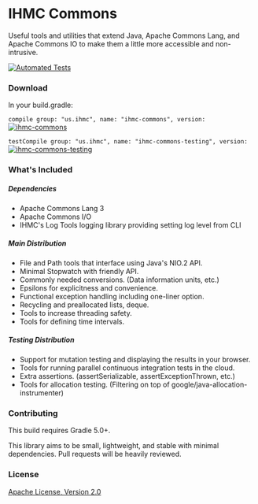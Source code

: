 IHMC Commons
============

Useful tools and utilities that extend Java, Apache Commons Lang, and Apache Commons IO to make them a little more accessible and non-intrusive.

[![Automated Tests](https://github.com/ihmcrobotics/ihmc-commons/actions/workflows/gradle-test.yml/badge.svg?branch=develop)](https://github.com/ihmcrobotics/ihmc-commons/actions/workflows/gradle-test.yml)

### Download

In your build.gradle:

`compile group: "us.ihmc", name: "ihmc-commons", version: `
[ ![ihmc-commons](https://maven-badges.herokuapp.com/maven-central/us.ihmc/ihmc-commons/badge.svg?style=plastic)](https://maven-badges.herokuapp.com/maven-central/us.ihmc/ihmc-commons)

`testCompile group: "us.ihmc", name: "ihmc-commons-testing", version: `
[ ![ihmc-commons-testing](https://maven-badges.herokuapp.com/maven-central/us.ihmc/ihmc-commons-testing/badge.svg?style=plastic)](https://maven-badges.herokuapp.com/maven-central/us.ihmc/ihmc-commons-testing)

### What's Included

##### Dependencies

- Apache Commons Lang 3
- Apache Commons I/O
- IHMC's Log Tools logging library providing setting log level from CLI

##### Main Distribution

- File and Path tools that interface using Java's NIO.2 API.
- Minimal Stopwatch with friendly API.
- Commonly needed conversions. (Data information units, etc.)
- Epsilons for explicitness and convenience.
- Functional exception handling including one-liner option.
- Recycling and preallocated lists, deque.
- Tools to increase threading safety.
- Tools for defining time intervals.

##### Testing Distribution

- Support for mutation testing and displaying the results in your browser.
- Tools for running parallel continuous integration tests in the cloud.
- Extra assertions. (assertSerializable, assertExceptionThrown, etc.)
- Tools for allocation testing. (Filtering on top of google/java-allocation-instrumenter)

### Contributing

This build requires Gradle 5.0+.

This library aims to be small, lightweight, and stable with minimal dependencies. Pull requests will be heavily reviewed.

### License

[Apache License, Version 2.0](http://www.apache.org/licenses/LICENSE-2.0)
